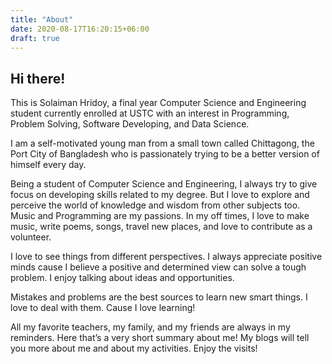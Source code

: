 ```yaml
---
title: "About"
date: 2020-08-17T16:20:15+06:00
draft: true
---
```

## Hi there!

This is Solaiman Hridoy, a final year Computer Science and Engineering student currently enrolled at USTC with an interest in Programming, Problem Solving, Software Developing, and Data Science.

I am a self-motivated young man from a small town called Chittagong, the Port City of Bangladesh who is passionately trying to be a better version of himself every day.

Being a student of Computer Science and Engineering, I always try to give focus on developing skills related to my degree. But I love to explore and perceive the world of knowledge and wisdom from other subjects too. Music and Programming are my passions. In my off times, I love to make music, write poems, songs, travel new places, and love to contribute as a volunteer.

I love to see things from different perspectives. I always appreciate positive minds cause I believe a positive and determined view can solve a tough problem. I enjoy talking about ideas and opportunities.

Mistakes and problems are the best sources to learn new smart things. I love to deal with them. Cause I love learning!

All my favorite teachers, my family, and my friends are always in my reminders. Here that’s a very short summary about me! My blogs will tell you more about me and about my activities. Enjoy the visits!
